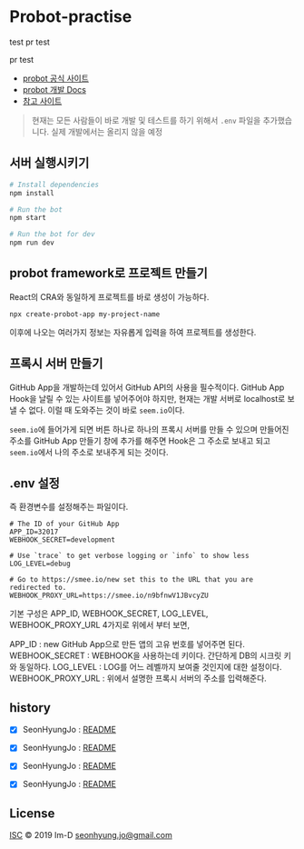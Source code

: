 # Probot-practise

test
pr test

pr test
  
- [probot 공식 사이트](https://probot.github.io/)
- [probot 개발 Docs](https://probot.github.io/docs/)
- [참고 사이트](https://blog.outsider.ne.kr/1390)

> 현재는 모든 사람들이 바로 개발 및 테스트를 하기 위해서 `.env` 파일을 추가했습니다. 실제 개발에서는 올리지 않을 예정

## 서버 실행시키기

```sh
# Install dependencies
npm install

# Run the bot
npm start

# Run the bot for dev
npm run dev
```

## probot framework로 프로젝트 만들기

React의 CRA와 동일하게 프로젝트를 바로 생성이 가능하다.

```shell
npx create-probot-app my-project-name
```

이후에 나오는 여러가지 정보는 자유롭게 입력을 하여 프로젝트를 생성한다.

## 프록시 서버 만들기

GitHub App을 개발하는데 있어서 GitHub API의 사용을 필수적이다. GitHub App Hook을 날릴 수 있는 사이트를 넣어주어야 하지만, 현재는 개발 서버로 localhost로 보낼 수 없다. 이럴 때 도와주는 것이 바로 `seem.io`이다.

`seem.io`에 들어가게 되면 버튼 하나로 하나의 프록시 서버를 만들 수 있으며 만들어진 주소를 GitHub App 만들기 창에 추가를 해주면 Hook은 그 주소로 보내고 되고 `seem.io`에서 나의 주소로 보내주게 되는 것이다.

 ## .env 설정
 
 즉 환경변수를 설정해주는 파일이다. 
 
 ```
# The ID of your GitHub App
APP_ID=32017
WEBHOOK_SECRET=development

# Use `trace` to get verbose logging or `info` to show less
LOG_LEVEL=debug

# Go to https://smee.io/new set this to the URL that you are redirected to.
WEBHOOK_PROXY_URL=https://smee.io/n9bfnwV1JBvcyZU
```

기본 구성은 APP_ID, WEBHOOK_SECRET, LOG_LEVEL, WEBHOOK_PROXY_URL 4가지로 위에서 부터 보면,

APP_ID : new GitHub App으로 만든 앱의 고유 번호를 넣어주면 된다.
WEBHOOK_SECRET : WEBHOOK을 사용하는데 키이다. 간단하게 DB의 시크릿 키와 동일하다.
LOG_LEVEL : LOG를 어느 레벨까지 보여줄 것인지에 대한 설정이다.
WEBHOOK_PROXY_URL : 위에서 설명한 프록시 서버의 주소를 입력해준다.


## history
- [x] SeonHyungJo : [README](https://github.com/Im-D/probot-practice/blob/action-test/README.md)

- [x] SeonHyungJo : [README](https://github.com/Im-D/probot-practice/blob/action-test/README.md)

- [x] SeonHyungJo : [README](https://github.com/Im-D/probot-practice/blob/action-test/README.md)

- [x] SeonHyungJo : [README](https://github.com/Im-D/probot-practice/blob/action-test/README.md)



## License

[ISC](../LICENSE) © 2019 Im-D <seonhyung.jo@gmail.com>

